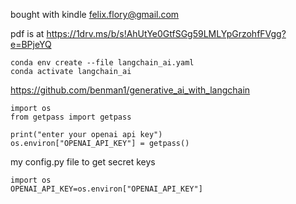 bought with kindle felix.flory@gmail.com

pdf is at https://1drv.ms/b/s!AhUtYe0GtfSGg59LMLYpGrzohfFVgg?e=BPjeYQ


    conda env create --file langchain_ai.yaml
    conda activate langchain_ai

https://github.com/benman1/generative_ai_with_langchain


    import os 
    from getpass import getpass

    print("enter your openai api key")
    os.environ["OPENAI_API_KEY"] = getpass()


my config.py file to get secret keys

    import os
    OPENAI_API_KEY=os.environ["OPENAI_API_KEY"]
